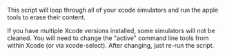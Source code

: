 This script will loop through all of your xcode simulators and run the apple tools to erase their content.
  
If you have multiple Xcode versions installed, some simulators will not be cleaned. You will need to change the "active" command line tools from within Xcode (or via xcode-select). After changing, just re-run the script.